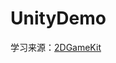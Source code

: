 # UnityDemo

学习来源：[2DGameKit](https://assetstore.unity.com/packages/templates/tutorials/2d-game-kit-107098)

